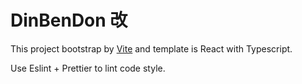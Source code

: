 # DinBenDon 改

This project bootstrap by [Vite](https://vitejs.dev/) and template is React with Typescript.

Use Eslint + Prettier to lint code style.
